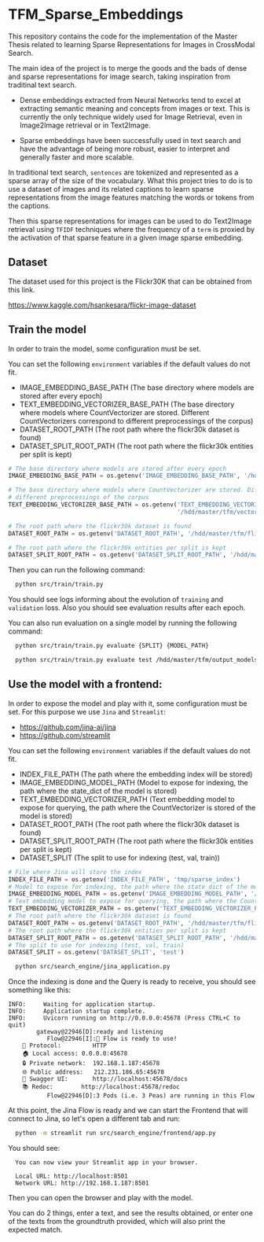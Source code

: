 # TFM_Sparse_Embeddings

This repository contains the code for the implementation of the Master Thesis related to learning Sparse Representations for Images in CrossModal Search.

The main idea of the project is to merge the goods and the bads of dense and sparse representations for image search, taking inspiration from traditinal text search.

- Dense embeddings extracted from Neural Networks tend to excel at extracting semantic meaning and concepts from images or text. This is currently the only technique widely used
for Image Retrieval, even in Image2Image retrieval or in Text2Image.

- Sparse embeddings have been successfully used in text search and have the advantage of being more robust, easier to interpret and generally faster and more scalable.

In traditional text search, `sentences` are tokenized and represented as a sparse array of the size of the vocabulary. What this project tries to do is to use a dataset of images
and its related captions to learn sparse representations from the image features matching the words or tokens from the captions.

Then this sparse representations for images can be used to do Text2Image retrieval using `TFIDF` techniques where the frequency of a `term` is proxied by the activation of that sparse feature in 
a given image sparse embedding.

## Dataset

The dataset used for this project is the Flickr30K that can be obtained from this link.

https://www.kaggle.com/hsankesara/flickr-image-dataset

## Train the model

In order to train the model, some configuration must be set.

You can set the following `environment` variables if the default values do not fit.

- IMAGE_EMBEDDING_BASE_PATH (The base directory where models are stored after every epoch)
- TEXT_EMBEDDING_VECTORIZER_BASE_PATH (The base directory where models where CountVectorizer are stored. Different CountVectorizers correspond to different preprocessings of the corpus)
- DATASET_ROOT_PATH (The root path where the flickr30k dataset is found)
- DATASET_SPLIT_ROOT_PATH (The root path where the flickr30k entities per split is kept)


```python
# The base directory where models are stored after every epoch
IMAGE_EMBEDDING_BASE_PATH = os.getenv('IMAGE_EMBEDDING_BASE_PATH', '/hdd/master/tfm/output-image-encoders')

# The base directory where models where CountVectorizer are stored. Different CountVectorizers correspond to
# different preprocessings of the corpus
TEXT_EMBEDDING_VECTORIZER_BASE_PATH = os.getenv('TEXT_EMBEDDING_VECTORIZER_PATH',
                                                '/hdd/master/tfm/vectorizers')

# The root path where the flickr30k dataset is found
DATASET_ROOT_PATH = os.getenv('DATASET_ROOT_PATH', '/hdd/master/tfm/flickr30k_images')

# The root path where the flickr30k entities per split is kept
DATASET_SPLIT_ROOT_PATH = os.getenv('DATASET_SPLIT_ROOT_PATH', '/hdd/master/tfm/flickr30k_images/flickr30k_entities')
```

Then you can run the following command: 

```bash
  python src/train/train.py
```

You should see logs informing about the evolution of `training` and `validation` loss. Also you should see evaluation results after each epoch.

You can also run evaluation on a single model by running the following command:


```bash
  python src/train/train.py evaluate {SPLIT} {MODEL_PATH}
```

```bash
  python src/train/train.py evaluate test /hdd/master/tfm/output_models-test/model-inter-9-final.pt
```

## Use the model with a frontend:

In order to expose the model and play with it, some configuration must be set. For this purpose we use `Jina` and `Streamlit`:

- https://github.com/jina-ai/jina
- https://github.com/streamlit

You can set the following `environment` variables if the default values do not fit.

- INDEX_FILE_PATH (The path where the embedding index will be stored)
- IMAGE_EMBEDDING_MODEL_PATH (Model to expose for indexing, the path where the state_dict of the model is stored)
- TEXT_EMBEDDING_VECTORIZER_PATH (Text embedding model to expose for querying, the path where the CountVectorizer is stored of the model is stored)
- DATASET_ROOT_PATH (The root path where the flickr30k dataset is found)
- DATASET_SPLIT_ROOT_PATH (The root path where the flickr30k entities per split is kept)
- DATASET_SPLIT (The split to use for indexing (test, val, train))

```python
# File where Jina will store the index
INDEX_FILE_PATH = os.getenv('INDEX_FILE_PATH', 'tmp/sparse_index')
# Model to expose for indexing, the path where the state_dict of the model is stored
IMAGE_EMBEDDING_MODEL_PATH = os.getenv('IMAGE_EMBEDDING_MODEL_PATH', '/hdd/master/tfm/output-image-encoders/model-inter-9-final.pt')
# Text embedding model to expose for querying, the path where the CountVectorizer is stored of the model is stored
TEXT_EMBEDDING_VECTORIZER_PATH = os.getenv('TEXT_EMBEDDING_VECTORIZER_PATH', '/hdd/master/tfm/vectorizers/vectorizer_tokenizer_stop_words_all_words_filtered_10.pkl')
# The root path where the flickr30k dataset is found
DATASET_ROOT_PATH = os.getenv('DATASET_ROOT_PATH', '/hdd/master/tfm/flickr30k_images')
# The root path where the flickr30k entities per split is kept
DATASET_SPLIT_ROOT_PATH = os.getenv('DATASET_SPLIT_ROOT_PATH', '/hdd/master/tfm/flickr30k_images/flickr30k_entities')
# The split to use for indexing (test, val, train)
DATASET_SPLIT = os.getenv('DATASET_SPLIT', 'test')
```

```bash
  python src/search_engine/jina_application.py
```

Once the indexing is done and the Query is ready to receive, you should see something like this:

```
INFO:     Waiting for application startup.
INFO:     Application startup complete.
INFO:     Uvicorn running on http://0.0.0.0:45678 (Press CTRL+C to quit)
        gateway@22946[D]:ready and listening
           Flow@22946[I]:🎉 Flow is ready to use!                                                   
	🔗 Protocol: 		HTTP
	🏠 Local access:	0.0.0.0:45678
	🔒 Private network:	192.168.1.187:45678
	🌐 Public address:	212.231.186.65:45678
	💬 Swagger UI:		http://localhost:45678/docs
	📚 Redoc:		http://localhost:45678/redoc
           Flow@22946[D]:3 Pods (i.e. 3 Peas) are running in this Flow

```

At this point, the Jina Flow is ready and we can start the Frontend that will connect to Jina, so let's open a different tab and run:

```bash
  python -m streamlit run src/search_engine/frontend/app.py
```

You should see:

```
  You can now view your Streamlit app in your browser.

  Local URL: http://localhost:8501
  Network URL: http://192.168.1.187:8501
```

Then you can open the browser and play with the model. 

You can do 2 things, enter a text, and see the results obtained, or enter one of the texts from the groundtruth provided, which will also print the expected match.






